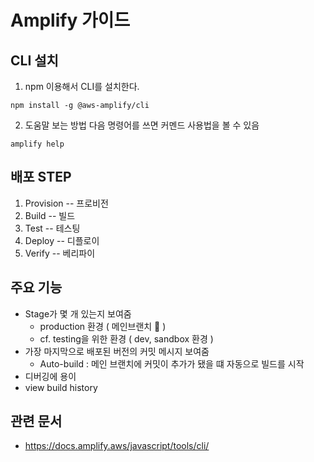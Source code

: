 # Amplify 가이드

## CLI 설치
1. npm 이용해서 CLI를 설치한다.
```
npm install -g @aws-amplify/cli
```
2. 도움말 보는 방법
다음 명령어를 쓰면 커멘드 사용법을 볼 수 있음
```
amplify help
```

## 배포 STEP
1. Provision -- 프로비전
2. Build  -- 빌드
3. Test -- 테스팅
4. Deploy -- 디플로이
5. Verify -- 베리파이

## 주요 기능
* Stage가 몇 개 있는지 보여줌
    * production 환경 ( 메인브랜치 👀 )
    * cf. testing을 위한 환경 ( dev, sandbox 환경 )
* 가장 마지막으로 배포된 버전의 커밋 메시지 보여줌
    * Auto-build : 메인 브랜치에 커밋이 추가가 됐을 떄 자동으로 빌드를 시작
* 디버깅에 용이
* view build history

## 관련 문서
* https://docs.amplify.aws/javascript/tools/cli/